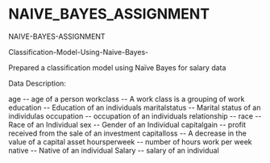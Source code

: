 # NAIVE_BAYES_ASSIGNMENT


NAIVE-BAYES-ASSIGNMENT 

Classification-Model-Using-Naive-Bayes-

Prepared a classification model using Naïve Bayes for salary data 

Data Description:  

age -- age of a person workclass -- A work class is a grouping of work education -- Education of an individuals maritalstatus -- Marital status of an individulas occupation -- occupation of an individuals relationship -- race -- Race of an Individual sex -- Gender of an Individual capitalgain -- profit received from the sale of an investment capitalloss -- A decrease in the value of a capital asset hoursperweek -- number of hours work per week native -- Native of an individual Salary -- salary of an individual
